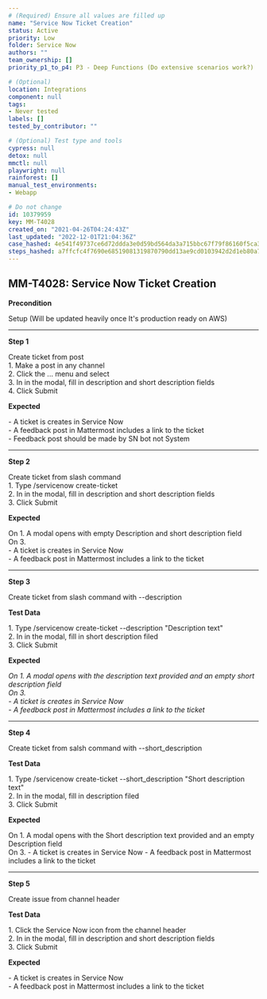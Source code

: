```yaml
---
# (Required) Ensure all values are filled up
name: "Service Now Ticket Creation"
status: Active
priority: Low
folder: Service Now
authors: ""
team_ownership: []
priority_p1_to_p4: P3 - Deep Functions (Do extensive scenarios work?)

# (Optional)
location: Integrations
component: null
tags:
- Never tested
labels: []
tested_by_contributor: ""

# (Optional) Test type and tools
cypress: null
detox: null
mmctl: null
playwright: null
rainforest: []
manual_test_environments:
- Webapp

# Do not change
id: 10379959
key: MM-T4028
created_on: "2021-04-26T04:24:43Z"
last_updated: "2022-12-01T21:04:36Z"
case_hashed: 4e541f49737ce6d72ddda3e0d59bd564da3a715bbc67f79f86160f5ca3542709fa3cb01014b66c52c61017d373191ff0
steps_hashed: a7ffcfc4f7690e68519081319870790dd13ae9cd0103942d2d1eb80a7edb981bd255afe5e97a46d387c092f22ba382fc
---
```


<!-- (Auto-generated) Based on frontmatter's "key" and "name" -->

## MM-T4028: Service Now Ticket Creation

**Precondition**

Setup (Will be updated heavily once It's production ready on AWS)

---

**Step 1**

Create ticket from post\
1\. Make a post in any channel\
2\. Click the ... menu and select\
3\. In in the modal, fill in description and short description fields\
4\. Click Submit

**Expected**

\- A ticket is creates in Service Now\
\- A feedback post in Mattermost includes a link to the ticket\
\- Feedback post should be made by SN bot not System

---

**Step 2**

Create ticket from slash command\
1\. Type /servicenow create-ticket\
2\. In in the modal, fill in description and short description fields\
3\. Click Submit

**Expected**

On 1. A modal opens with empty Description and short description field\
On 3.\
\- A ticket is creates in Service Now\
\- A feedback post in Mattermost includes a link to the ticket

---

**Step 3**

Create ticket from slash command with --description

**Test Data**

1\. Type /servicenow create-ticket --description "Description text"\
2\. In in the modal, fill in short description filed\
3\. Click Submit

**Expected**

_On 1. A modal opens with the description text provided and an empty short description field_\
_On 3._\
_- A ticket is creates in Service Now_\
_- A feedback post in Mattermost includes a link to the ticket_

---

**Step 4**

Create ticket from salsh command with --short\_description

**Test Data**

1\. Type /servicenow create-ticket --short\_description "Short description text"\
2\. In in the modal, fill in description filed\
3\. Click Submit

**Expected**

On 1. A modal opens with the Short description text provided and an empty Description field\
On 3. - A ticket is creates in Service Now - A feedback post in Mattermost includes a link to the ticket

---

**Step 5**

Create issue from channel header

**Test Data**

1\. Click the Service Now icon from the channel header\
2\. In in the modal, fill in description and short description fields\
3\. Click Submit

**Expected**

\- A ticket is creates in Service Now\
\- A feedback post in Mattermost includes a link to the ticket
